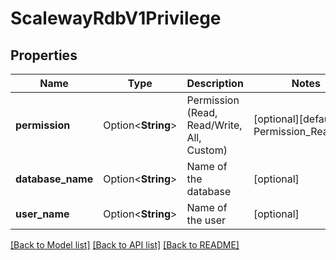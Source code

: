# ScalewayRdbV1Privilege

## Properties

Name | Type | Description | Notes
------------ | ------------- | ------------- | -------------
**permission** | Option<**String**> | Permission (Read, Read/Write, All, Custom) | [optional][default to Permission_Readonly]
**database_name** | Option<**String**> | Name of the database | [optional]
**user_name** | Option<**String**> | Name of the user | [optional]

[[Back to Model list]](../README.md#documentation-for-models) [[Back to API list]](../README.md#documentation-for-api-endpoints) [[Back to README]](../README.md)


